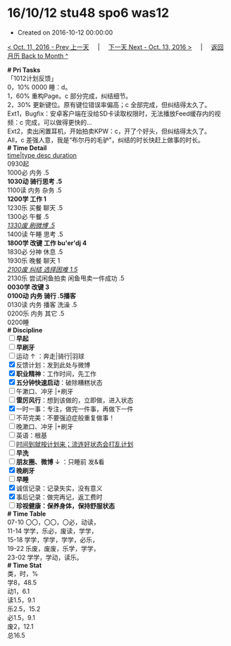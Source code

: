 # 16/10/12 stu48 spo6 was12

- Created on 2016-10-12 00:00:00

[< Oct. 11, 2016 - Prev 上一天](_archived/lifelogs/2016/10/d11.md) &nbsp; &nbsp; | &nbsp; &nbsp; [下一天 Next - Oct. 13, 2016 >](_archived/lifelogs/2016/10/d13.md) &nbsp; &nbsp; |  &nbsp; &nbsp; [返回月历 Back to Month ^](_archived/lifelogs/2016/10/index.md)
<br/><div><b># Pri Tasks</b></div><div>「1012计划反馈」</div><div>0，10% 0000 睡：d。</div><div>1，60% 重构Page。c 部分完成，纠结细节。</div><div>2，30% 更新键位。原有键位错误率偏高；c 全部完成，但纠结得太久了。</div><div>Ext1，Bugfix：安卓客户端在没给SD卡读取权限时，无法播放Feed缓存内的视频：c 完成，可以做得更快的…</div><div>Ext2，卖出闲置耳机，开始拍卖KPW：c，开了个好头，但纠结得太久了。</div><div>All，c 差强人意，我是“布尔丹的毛驴”，纠结的时长快赶上做事的时长。</div><div><b># Time Detail</b></div><div><u>time|type desc duration</u></div><div>0930起</div><div>1000必 内务 .5</div><div><b>1030动 骑行思考 .5</b></div><div>1100读 内务 杂务 .5</div><div><b>1200学 工作 1</b></div><div>1230乐 买餐 聊天 .5</div><div>1300必 午餐 .5</div><div><u><i>1330废 刷微博 .5</i></u></div><div>1400读 午睡 思考 .5</div><div><b>1800学 改键 工作 bu'er'dj 4</b></div><div>1830必 分神 休息 .5</div><div>1930乐 晚餐 聊天 1</div><div><u><i>2100废 纠结 选择困难 1.5</i></u></div><div>2130乐 尝试闲鱼拍卖 闲鱼甩卖一件成功 .5</div><div><b>0030学 改键 3</b></div><div><b>0100动 内务 骑行 .5</b><b>播客</b></div><div>0130读 内务 播客 洗澡 .5</div><div>0200乐 内务 其它 .5</div><div>0200睡</div><div><b># Discipline</b></div><div><b><input type="checkbox"/></b><b>早起</b></div><div><input type="checkbox"/><b>早刷牙</b></div><div><input type="checkbox"/>运动 ↑ ：奔走|骑行|羽球</div><div><input checked="true" type="checkbox"/>反馈计划：发到此处与微博</div><div><input checked="true" type="checkbox"/><b>职业精神</b>：工作时间，先工作</div><div><input checked="true" type="checkbox"/><b>五分钟快速启动</b>：破除糟糕状态</div><div><input type="checkbox"/>午漱口、冲牙 |+刷牙</div><div><input type="checkbox"/><b>雷厉风行</b>：想到该做的，立即做，进入状态</div><div><input checked="true" type="checkbox"/>一时一事：专注，做完一件事，再做下一件</div><div><input type="checkbox"/>不苛完美：不要强迫症般重复做事！</div><div><input type="checkbox"/>晚漱口、冲牙 |+刷牙</div><div><input type="checkbox"/>英语：根基</div><div><u><input type="checkbox"/></u><u>时间到就按计划来；流连好状态会打乱计划</u></div><div><input type="checkbox"/><b>早洗</b></div><div><b><input type="checkbox"/></b><b>朋友圈、微博</b> ↓ ：只睡前 发&amp;看</div><div><b><input checked="true" type="checkbox"/></b><b>晚刷牙</b></div><div><input type="checkbox"/><b>早睡</b></div><div><input checked="true" type="checkbox"/>诚信记录：记录失实，没有意义</div><div><input checked="true" type="checkbox"/>事后记录：做完再记，返工费时</div><div><b><input type="checkbox"/></b><b>珍视健康：保养身体，保持舒服状态</b></div><div><b># Time Table</b></div><div>07-10 〇〇，〇〇，〇必，动读，</div><div>11-14 学学，乐必，废读，学学，</div><div>15-18 学学，学学，学学，必乐，</div><div>19-22 乐废，废废，乐学，学学，</div><div>23-02 学学，学动，读乐。</div><div><b># Time Stat</b></div><div>类，时，%</div><div>学8，48.5</div><div>动1，6.1</div><div>读1.5，9.1</div><div>乐2.5，15.2</div><div>必1.5，9.1</div><div>废2，12.1</div><div>总16.5</div>
